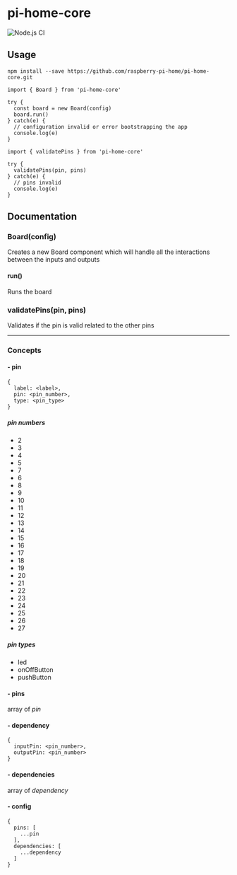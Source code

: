 # pi-home-core

![Node.js CI](https://github.com/raspberry-pi-home/pi-home-core/workflows/Node.js%20CI/badge.svg)

## Usage

```
npm install --save https://github.com/raspberry-pi-home/pi-home-core.git
```

```
import { Board } from 'pi-home-core'

try {
  const board = new Board(config)
  board.run()
} catch(e) {
  // configuration invalid or error bootstrapping the app
  console.log(e)
}
```

```
import { validatePins } from 'pi-home-core'

try {
  validatePins(pin, pins)
} catch(e) {
  // pins invalid
  console.log(e)
}
```

## Documentation

### Board(config)
Creates a new Board component which will handle all the interactions between the inputs and outputs

#### run()
Runs the board

### validatePins(pin, pins)
Validates if the pin is valid related to the other pins

---

### Concepts

#### - pin
```
{
  label: <label>,
  pin: <pin_number>,
  type: <pin_type>
}
```

##### pin numbers
* 2
* 3
* 4
* 5
* 7
* 6
* 8
* 9
* 10
* 11
* 12
* 13
* 14
* 15
* 16
* 17
* 18
* 19
* 20
* 21
* 22
* 23
* 24
* 25
* 26
* 27

##### pin types
* led
* onOffButton
* pushButton

#### - pins
array of *pin*

#### - dependency
```
{
  inputPin: <pin_number>,
  outputPin: <pin_number>
}
```

#### - dependencies
array of *dependency*

#### - config
```
{
  pins: [
    ...pin
  ],
  dependencies: [
    ...dependency
  ]
}
```
